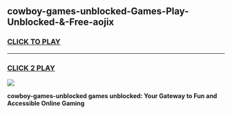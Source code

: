 
## cowboy-games-unblocked-Games-Play-Unblocked-&-Free-aojix
<h3>
<a href="https://premium76.site?title=cowboy-games-unblocked&ref=24A">CLICK TO PLAY</a></h3>
<hr>

<h3>
<a href="https://premium76.site?title=cowboy-games-unblocked&ref=24A">CLICK 2 PLAY</a>
  
</h3>

<a href="https://premium76.site?title=cowboy-games-unblocked&ref=24A"><img src="https://clearcache.store/games.png"></a>


**cowboy-games-unblocked games unblocked: Your Gateway to Fun and Accessible Online Gaming**

